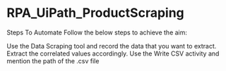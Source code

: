 # RPA_UiPath_ProductScraping

Steps To Automate
Follow the below steps to achieve the aim:

Use the Data Scraping tool and record the data that you want to extract.
Extract the correlated values accordingly.
Use the Write CSV activity and mention the path of the .csv file
